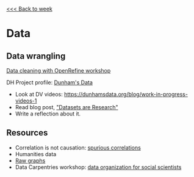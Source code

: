 [<<< Back to week](../weeks/4-data.md)

# Data

## Data wrangling

[Data cleaning with OpenRefine workshop](https://github.com/tri-cods/tidy-data)

DH Project profile: [Dunham's Data](https://dunhamsdata.org)
  - Look at DV videos: https://dunhamsdata.org/blog/work-in-progress-videos-1
  - Read blog post, ["Datasets are Research"](https://dunhamsdata.org/blog/datasets-are-research)
  - Write a reflection about it.

## Resources
- Correlation is not causation: [spurious correlations](https://www.tylervigen.com/spurious-correlations)
- Humanities data
- [Raw graphs](https://rawgraphs.io/)
- Data Carpentries workshop: [data organization for social scientists](https://datacarpentry.org/spreadsheets-socialsci/)

<!--
[Nabil - computational essays](https://observablehq.com/@bulbil/computational-essay?collection=@bulbil/computational-essays)


-->
